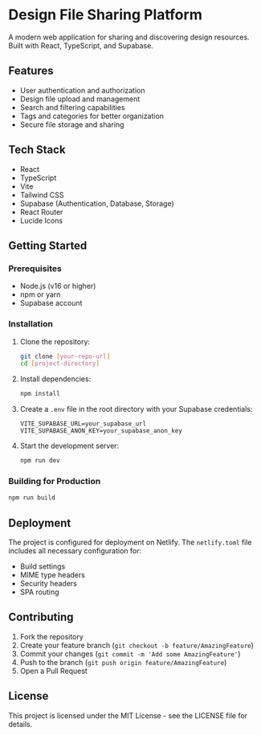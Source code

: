 # Design File Sharing Platform

A modern web application for sharing and discovering design resources. Built with React, TypeScript, and Supabase.

## Features

- User authentication and authorization
- Design file upload and management
- Search and filtering capabilities
- Tags and categories for better organization
- Secure file storage and sharing

## Tech Stack

- React
- TypeScript
- Vite
- Tailwind CSS
- Supabase (Authentication, Database, Storage)
- React Router
- Lucide Icons

## Getting Started

### Prerequisites

- Node.js (v16 or higher)
- npm or yarn
- Supabase account

### Installation

1. Clone the repository:
   ```bash
   git clone [your-repo-url]
   cd [project-directory]
   ```

2. Install dependencies:
   ```bash
   npm install
   ```

3. Create a `.env` file in the root directory with your Supabase credentials:
   ```
   VITE_SUPABASE_URL=your_supabase_url
   VITE_SUPABASE_ANON_KEY=your_supabase_anon_key
   ```

4. Start the development server:
   ```bash
   npm run dev
   ```

### Building for Production

```bash
npm run build
```

## Deployment

The project is configured for deployment on Netlify. The `netlify.toml` file includes all necessary configuration for:
- Build settings
- MIME type headers
- Security headers
- SPA routing

## Contributing

1. Fork the repository
2. Create your feature branch (`git checkout -b feature/AmazingFeature`)
3. Commit your changes (`git commit -m 'Add some AmazingFeature'`)
4. Push to the branch (`git push origin feature/AmazingFeature`)
5. Open a Pull Request

## License

This project is licensed under the MIT License - see the LICENSE file for details. 